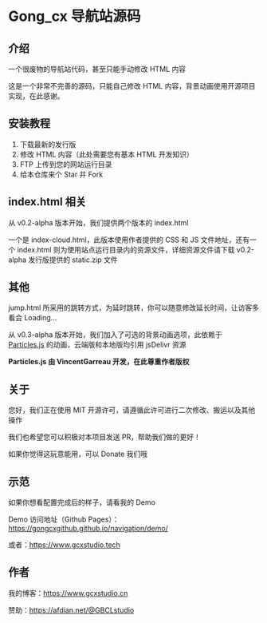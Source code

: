 # Gong_cx 导航站源码

## 介绍
一个很废物的导航站代码，甚至只能手动修改 HTML 内容

这是一个非常不完善的源码，只能自己修改 HTML 内容，背景动画使用开源项目实现，在此感谢。

## 安装教程
1. 下载最新的发行版
2. 修改 HTML 内容（此处需要您有基本 HTML 开发知识）
3. FTP 上传到您的网站运行目录
4. 给本仓库来个 Star 并 Fork 

## index.html 相关
从 v0.2-alpha 版本开始，我们提供两个版本的 index.html

一个是 index-cloud.html，此版本使用作者提供的 CSS 和 JS 文件地址，还有一个 index.html 则为使用站点运行目录内的资源文件，详细资源文件请下载 v0.2-alpha 发行版提供的 static.zip 文件

## 其他
jump.html 所采用的跳转方式，为延时跳转，你可以随意修改延长时间，让访客多看会 Loading...

从 v0.3-alpha 版本开始，我们加入了可选的背景动画选项，此依赖于 [Particles.js](https://github.com/VincentGarreau/particles.js) 的动画，云端版和本地版均引用 jsDelivr 资源

**Particles.js 由 VincentGarreau 开发，在此尊重作者版权**

## 关于
您好，我们正在使用 MIT 开源许可，请遵循此许可进行二次修改、搬运以及其他操作

我们也希望您可以积极对本项目发送 PR，帮助我们做的更好！

如果你觉得这玩意能用，可以 Donate 我们哦

## 示范
如果你想看配置完成后的样子，请看我的 Demo

Demo 访问地址（Github Pages）：https://gongcxgithub.github.io/navigation/demo/

或者：https://www.gcxstudio.tech

## 作者
我的博客：https://www.gcxstudio.cn

赞助：https://afdian.net/@GBCLstudio
